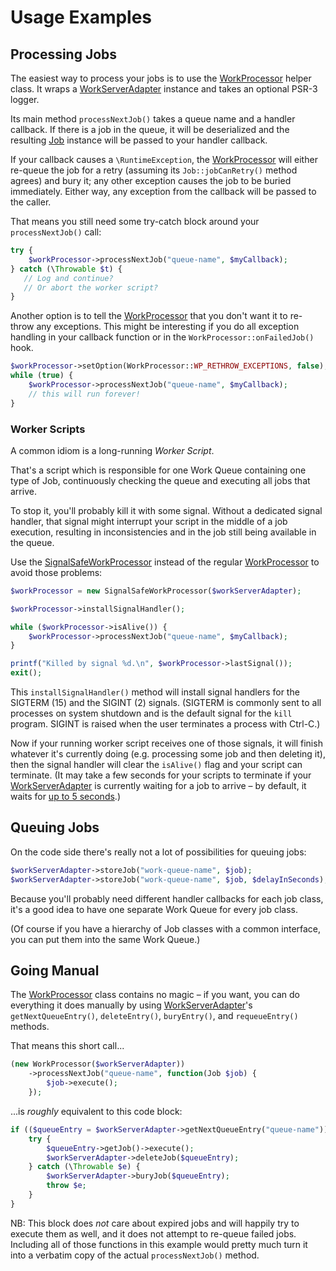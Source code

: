# Usage Examples


## Processing Jobs

The easiest way to process your jobs
is to use the [WorkProcessor] helper class.
It wraps a [WorkServerAdapter] instance
and takes an optional PSR-3 logger.

Its main method
`processNextJob()`
takes a queue name
and a handler callback.
If there is a job in the queue,
it will be deserialized
and the resulting [Job] instance
will be passed to your handler callback.

If your callback causes a `\RuntimeException`,
the [WorkProcessor] will either re-queue the job for a retry
(assuming its `Job::jobCanRetry()` method agrees)
and bury it;
any other exception causes the job to be buried immediately.
Either way,
any exception from the callback will be passed to the caller.

That means you still need some try-catch block
around your `processNextJob()` call:

```php
try {
    $workProcessor->processNextJob("queue-name", $myCallback);
} catch (\Throwable $t) {
   // Log and continue?
   // Or abort the worker script?
}
```

Another option is to tell the [WorkProcessor]
that you don't want it to re-throw any exceptions.
This might be interesting
if you do all exception handling
in your callback function
or in the `WorkProcessor::onFailedJob()` hook.

```php
$workProcessor->setOption(WorkProcessor::WP_RETHROW_EXCEPTIONS, false);
while (true) {
    $workProcessor->processNextJob("queue-name", $myCallback);
    // this will run forever!
}
```


### Worker Scripts

A common idiom
is a long-running *Worker Script*.

That's a script
which is responsible for one Work Queue
containing one type of Job,
continuously checking the queue
and executing all jobs that arrive.

To stop it,
you'll probably kill it with some signal.
Without a dedicated signal handler,
that signal might interrupt your script
in the middle of a job execution,
resulting in inconsistencies
and in the job still being available in the queue.

Use the [SignalSafeWorkProcessor]
instead of the regular [WorkProcessor]
to avoid those problems:

```php
$workProcessor = new SignalSafeWorkProcessor($workServerAdapter);

$workProcessor->installSignalHandler();

while ($workProcessor->isAlive()) {
    $workProcessor->processNextJob("queue-name", $myCallback);
}

printf("Killed by signal %d.\n", $workProcessor->lastSignal());
exit();
```

This `installSignalHandler()` method
will install signal handlers
for the SIGTERM (15)
and the SIGINT (2)
signals.
(SIGTERM is commonly sent to all processes on system shutdown
 and is the default signal for the `kill` program.
 SIGINT is raised when the user terminates a process with Ctrl-C.)

Now if your running worker script
receives one of those signals,
it will finish whatever it's currently doing
(e.g. processing some job and then deleting it),
then the signal handler will clear the `isAlive()` flag
and your script can terminate.
(It may take a few seconds for your scripts to terminate
 if your [WorkServerAdapter] is currently waiting for a job to arrive –
 by default, it waits for [up to 5 seconds](Ref_WorkServerAdapter_interface.md#DEFAULT_TIMEOUT).)


## Queuing Jobs

On the code side there's really not a lot of possibilities
for queuing jobs:

```php
$workServerAdapter->storeJob("work-queue-name", $job);
$workServerAdapter->storeJob("work-queue-name", $job, $delayInSeconds);
```

Because you'll probably need different handler callbacks
for each job class,
it's a good idea
to have one separate Work Queue
for every job class.

(Of course if you have a hierarchy of Job classes
 with a common interface,
 you can put them into the same Work Queue.)


## Going Manual

The [WorkProcessor] class contains no magic –
if you want, you can do everything it does manually
by using [WorkServerAdapter]'s
`getNextQueueEntry()`,
`deleteEntry()`,
`buryEntry()`,
and `requeueEntry()`
methods.

That means this short call...

```php
(new WorkProcessor($workServerAdapter))
    ->processNextJob("queue-name", function(Job $job) {
        $job->execute();
    });
```

...is _roughly_ equivalent to this code block:

```php
if (($queueEntry = $workServerAdapter->getNextQueueEntry("queue-name"))) {
    try {
        $queueEntry->getJob()->execute();
        $workServerAdapter->deleteJob($queueEntry);
    } catch (\Throwable $e) {
        $workServerAdapter->buryJob($queueEntry);
        throw $e;
    }
}
```

NB:
This block does _not_ care about expired jobs
and will happily try to execute them as well,
and it does not attempt to re-queue failed jobs.
Including all of those functions in this example
would pretty much turn it into a verbatim copy
of the actual `processNextJob()` method.


[WorkServerAdapter]: Ref_WorkServerAdapter_interface.md
[WorkProcessor]: Ref_WorkProcessor_class.md
[SignalSafeWorkProcessor]: Ref_SignalSafeWorkProcessor_class.md
[Job]: Ref_Job_interface.md
